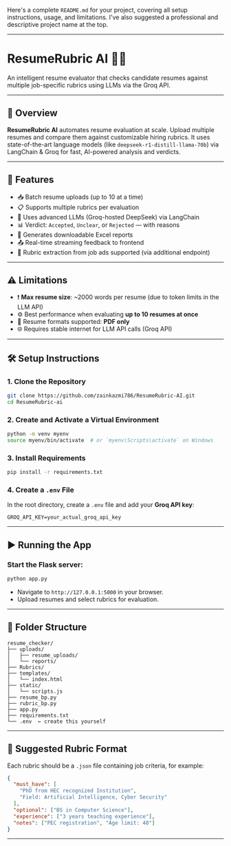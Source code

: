 Here's a complete `README.md` for your project, covering all setup instructions, usage, and limitations. I've also suggested a professional and descriptive project name at the top.

---

# **ResumeRubric AI** 🧠📄  
An intelligent resume evaluator that checks candidate resumes against multiple job-specific rubrics using LLMs via the Groq API.

---

## 🚀 Overview

**ResumeRubric AI** automates resume evaluation at scale. Upload multiple resumes and compare them against customizable hiring rubrics. It uses state-of-the-art language models (like `deepseek-r1-distill-llama-70b`) via LangChain & Groq for fast, AI-powered analysis and verdicts.

---

## 🔧 Features

- 📥 Batch resume uploads (up to 10 at a time)
- 📋 Supports multiple rubrics per evaluation
- 🧠 Uses advanced LLMs (Groq-hosted DeepSeek) via LangChain
- 📊 Verdict: `Accepted`, `Unclear`, or `Rejected` — with reasons
- 📎 Generates downloadable Excel reports
- 📤 Real-time streaming feedback to frontend
- 🧾 Rubric extraction from job ads supported (via additional endpoint)

---

## ⚠️ Limitations

- ❗ **Max resume size**: ~2000 words per resume (due to token limits in the LLM API)
- ⚙️ Best performance when evaluating **up to 10 resumes at once**
- 📌 Resume formats supported: **PDF only**
- 🌐 Requires stable internet for LLM API calls (Groq API)

---

## 🛠️ Setup Instructions

### 1. Clone the Repository
```bash
git clone https://github.com/zainkazmi786/ResumeRubric-AI.git
cd ResumeRubric-ai
```

### 2. Create and Activate a Virtual Environment
```bash
python -m venv myenv
source myenv/bin/activate  # or `myenv\Scripts\activate` on Windows
```

### 3. Install Requirements
```bash
pip install -r requirements.txt
```

### 4. Create a `.env` File

In the root directory, create a `.env` file and add your **Groq API key**:
```env
GROQ_API_KEY=your_actual_groq_api_key
```

---

## ▶️ Running the App

### Start the Flask server:
```bash
python app.py
```

- Navigate to `http://127.0.0.1:5000` in your browser.
- Upload resumes and select rubrics for evaluation.

---

## 📁 Folder Structure

```
resume_checker/
├── uploads/
│   ├── resume_uploads/
│   └── reports/
├── Rubrics/
├── templates/
│   └── index.html
├── static/
│   └── scripts.js
├── resume_bp.py
├── rubric_bp.py
├── app.py
├── requirements.txt
└── .env  ← create this yourself
```

---

## 📎 Suggested Rubric Format

Each rubric should be a `.json` file containing job criteria, for example:

```json
{
  "must_have": [
    "PhD from HEC recognized Institution",
    "Field: Artificial Intelligence, Cyber Security"
  ],
  "optional": ["BS in Computer Science"],
  "experience": ["3 years teaching experience"],
  "notes": ["PEC registration", "Age limit: 40"]
}
```

---

